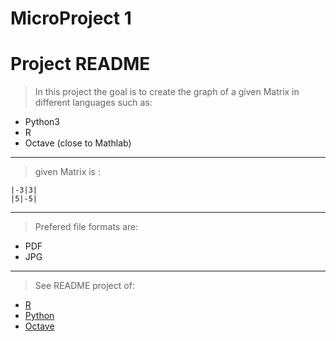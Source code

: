 # MicroProject 1
# Project README

> In this project the goal is to create the graph of a given Matrix in different languages such as:  
* Python3  
* R  
* Octave (close to Mathlab)
---
> given Matrix is :  
```
|-3|3|  
|5|-5|  
```
---
> Prefered file formats are:  
* PDF  
* JPG  
---
> See README project of:  
* <a href="Python">R</a><br />
* <a href="R">Python</a><br />
* <a href="Octave-project">Octave</a><br />
